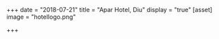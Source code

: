 +++
date = "2018-07-21"
title = "Apar Hotel, Diu"
display = "true" 
[asset]
image =  "hotellogo.png"

+++
